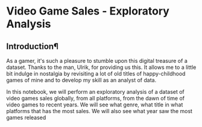 # Video Game Sales - Exploratory Analysis

## Introduction¶

As a gamer, it's such a pleasure to stumble upon this digital treasure of a dataset. Thanks to the man, Ulrik, for providing us this. It allows me to a little bit indulge in nostalgia by revisiting a lot of old titles of happy-childhood games of mine and to develop my skill as an analyst of data.

In this notebook, we will perform an exploratory analysis of a dataset of video games sales globally, from all platforms, from the dawn of time of video games to recent years. We will see what genre, what title in what platforms that has the most sales. We will also see what year saw the most games released
